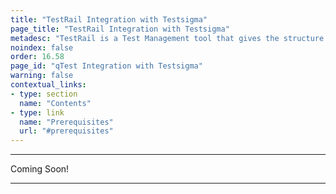 ```yaml
---
title: "TestRail Integration with Testsigma"
page_title: "TestRail Integration with Testsigma"
metadesc: "TestRail is a Test Management tool that gives the structure to organize, plan, and report the progress of testing. Learn how to integrate TestRail with Testsigma Application"
noindex: false
order: 16.58
page_id: "qTest Integration with Testsigma"
warning: false
contextual_links:
- type: section
  name: "Contents"
- type: link
  name: "Prerequisites"
  url: "#prerequisites"
---
```


---

Coming Soon!

---